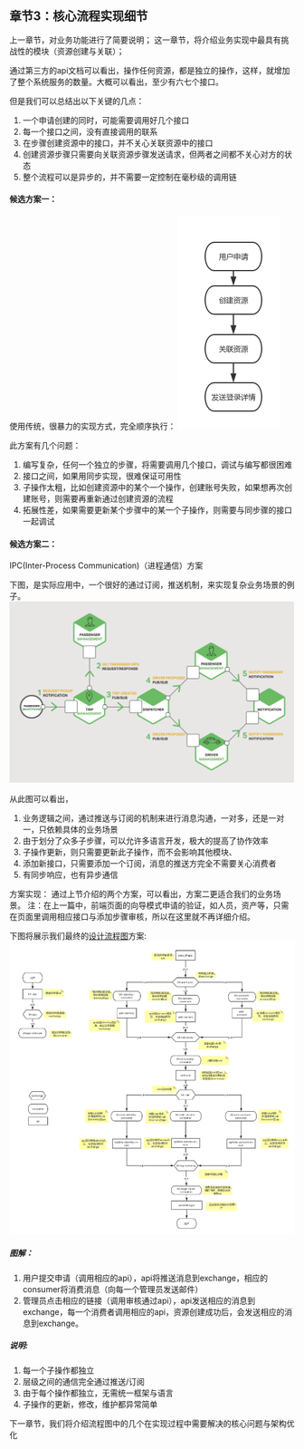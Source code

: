 ## 章节3：核心流程实现细节

上一章节，对业务功能进行了简要说明；
这一章节，将介绍业务实现中最具有挑战性的模块（资源创建与关联）；

通过第三方的api文档可以看出，操作任何资源，都是独立的操作，这样，就增加了整个系统服务的数量。大概可以看出，至少有六七个接口。

但是我们可以总结出以下关键的几点：
1. 一个申请创建的同时，可能需要调用好几个接口
2. 每一个接口之间，没有直接调用的联系
3. 在步骤创建资源中的接口，并不关心关联资源中的接口
4. 创建资源步骤只需要向关联资源步骤发送请求，但两者之间都不关心对方的状态
5. 整个流程可以是异步的，并不需要一定控制在毫秒级的调用链

#### 候选方案一：
使用传统，很暴力的实现方式，完全顺序执行：
![bhapp-seq-flow](bhapp-seq-flow.jpg)

此方案有几个问题：
1. 编写复杂，任何一个独立的步骤，将需要调用几个接口，调试与编写都很困难
2. 接口之间，如果用同步实现，很难保证可用性
3. 子操作太粗，比如创建资源中的某个一个操作，创建账号失败，如果想再次创建账号，则需要再重新通过创建资源的流程
4. 拓展性差，如果需要更新某个步骤中的某一个子操作，则需要与同步骤的接口一起调试

#### 候选方案二：
IPC(Inter-Process Communication)（进程通信）方案

下图，是实际应用中，一个很好的通过订阅，推送机制，来实现复杂业务场景的例子。
![ipc](ipc.png)

从此图可以看出，
1. 业务逻辑之间，通过推送与订阅的机制来进行消息沟通，一对多，还是一对一，只依赖具体的业务场景
2. 由于划分了众多子步骤，可以允许多语言开发，极大的提高了协作效率
3. 子操作更新，则只需要更新此子操作，而不会影响其他模块、
4. 添加新接口，只需要添加一个订阅，消息的推送方完全不需要关心消费者
5. 有同步响应，也有异步通信

方案实现：
通过上节介绍的两个方案，可以看出，方案二更适合我们的业务场景。
注：在上一篇中，前端页面的向导模式申请的验证，如人员，资产等，只需在页面里调用相应接口与添加步骤审核，所以在这里就不再详细介绍。

下图将展示我们最终的[设计流程图](https://www.processon.com/view/link/5c492dbfe4b056ae29fb2676)方案:
![bhapp-mq-flow](bhapp-mq-flow.jpg)
##### 图解：
1. 用户提交申请（调用相应的api），api将推送消息到exchange，相应的consumer将消费消息（向每一个管理员发送邮件）
2. 管理员点击相应的链接（调用审核通过api），api发送相应的消息到exchange，每一个消费者调用相应的api，资源创建成功后，会发送相应的消息到exchange。

##### 说明:
1. 每一个子操作都独立
2. 层级之间的通信完全通过推送/订阅
3. 由于每个操作都独立，无需统一框架与语言
4. 子操作的更新，修改，维护都异常简单

下一章节，我们将介绍流程图中的几个在实现过程中需要解决的核心问题与架构优化
